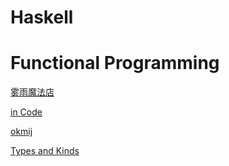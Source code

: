 # Haskell


# Functional Programming

[雾雨魔法店](https://zhuanlan.zhihu.com/marisa)

[in Code](https://blog.jle.im)

[okmij](http://okmij.org/ftp/)

[Types and Kinds](https://typesandkinds.wordpress.com)